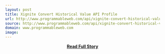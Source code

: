```yaml
---
layout: post
title: Xignite Convert Historical Value API Profile
url: http://www.programmableweb.com/api/xignite-convert-historical-value
source: http://www.programmableweb.com/api/xignite-convert-historical-value
domain: www.programmableweb.com
image: 
---
```


<p></p>
<center><p><a href="http://www.programmableweb.com/api/xignite-convert-historical-value" style='padding:25px; font-sze:18px; font-weight: bold;'>Read Full Story</a></p></center>
